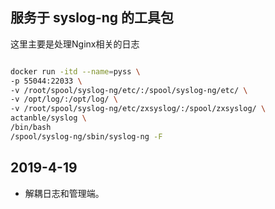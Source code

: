 ## 服务于 syslog-ng 的工具包

这里主要是处理Nginx相关的日志

```bash

docker run -itd --name=pyss \
-p 55044:22033 \
-v /root/spool/syslog-ng/etc/:/spool/syslog-ng/etc/ \
-v /opt/log/:/opt/log/ \
-v /root/spool/syslog-ng/etc/zxsyslog/:/spool/zxsyslog/ \
actanble/syslog \
/bin/bash 
/spool/syslog-ng/sbin/syslog-ng -F 

```


## 2019-4-19
- 解耦日志和管理端。